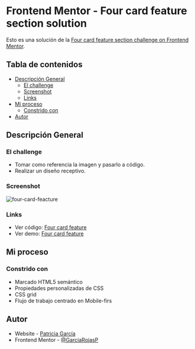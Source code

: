 # Frontend Mentor - Four card feature section solution

Esto es una solución de la [Four card feature section challenge on Frontend Mentor](https://www.frontendmentor.io/challenges/four-card-feature-section-weK1eFYK).

## Tabla de contenidos

- [Descripción General](#descripción-general)
  - [El challenge](#el-challenge)
  - [Screenshot](#screenshot)
  - [Links](#links)
- [Mi proceso](#my-proceso)
  - [Constrido con](#constrido-con)
- [Autor](#autor)

## Descripción General

### El challenge

- Tomar como referencia la imagen y pasarlo a código.
- Realizar un diseño receptivo.

### Screenshot

![four-card-feacture](https://github.com/GarciaRojasP/for-card-fecture-section/assets/119550417/d9f6edfd-2d67-491e-b6dc-03d9aa5c2658)

### Links

- Ver código: [Four card feature](https://github.com/GarciaRojasP/for-card-fecture-section)
- Ver demo: [Four card feature](https://for-card-fecture-section.vercel.app/)

## Mi proceso

### Constrido con

- Marcado HTML5 semántico
- Propiedades personalizadas de CSS
- CSS grid
- Flujo de trabajo centrado en Mobile-firs

## Autor

- Website - [Patricia García](https://patricia-garcia.vercel.app/)
- Frontend Mentor - [@GarciaRojasP](https://www.frontendmentor.io/profile/GarciaRojasP)


